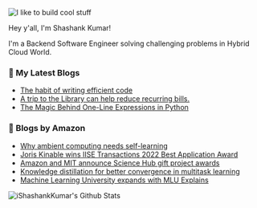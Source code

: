 ![I like to build cool stuff](https://res.cloudinary.com/dt8g3rhcy/image/upload/v1595929574/i_like_to_build_cool_shit._1_nzbwjh.png)

Hey y'all, I'm Shashank Kumar! 

I'm a Backend Software Engineer solving challenging problems in Hybrid Cloud World.

### 📕 My Latest Blogs
<!-- BLOG-POST-LIST:START -->
- [The habit of writing efficient code](https://medium.com/@ishashankkumar/the-habit-of-writing-efficient-code-153b05f04269?source=rss-d24dda280d5f------2)
- [A trip to the Library can help reduce recurring bills.](https://medium.com/swlh/a-trip-to-the-library-can-help-reduce-recurring-bills-23bca495cdf5?source=rss-d24dda280d5f------2)
- [The Magic Behind One-Line Expressions in Python](https://medium.com/swlh/the-magic-behind-one-line-expressions-in-python-816c10180c5c?source=rss-d24dda280d5f------2)
<!-- BLOG-POST-LIST:END -->

### 📕 Blogs by Amazon
<!-- AMAZON-BLOG-POST-LIST:START -->
- [Why ambient computing needs self-learning](https://www.amazon.science/blog/why-ambient-computing-needs-self-learning)
- [Joris Kinable wins IISE Transactions 2022 Best Application Award](https://www.amazon.science/latest-news/amazon-scientist-joris-kinable-wins-iise-transactions-2022-best-application-award)
- [Amazon and MIT announce Science Hub gift project awards](https://www.amazon.science/academic-engagements/amazon-and-mit-announce-science-hub-gift-project-awards)
- [Knowledge distillation for better convergence in multitask learning](https://www.amazon.science/blog/knowledge-distillation-for-better-convergence-in-multitask-learning)
- [Machine Learning University expands with MLU Explains](https://www.amazon.science/latest-news/amazon-machine-learning-university-new-courses-mlu-explains)
<!-- AMAZON-BLOG-POST-LIST:END -->



<img align="center" alt="iShashankKumar's Github Stats" src="https://github-readme-stats.vercel.app/api?username=ishashankkumar&show_icons=true&hide_border=true" />
